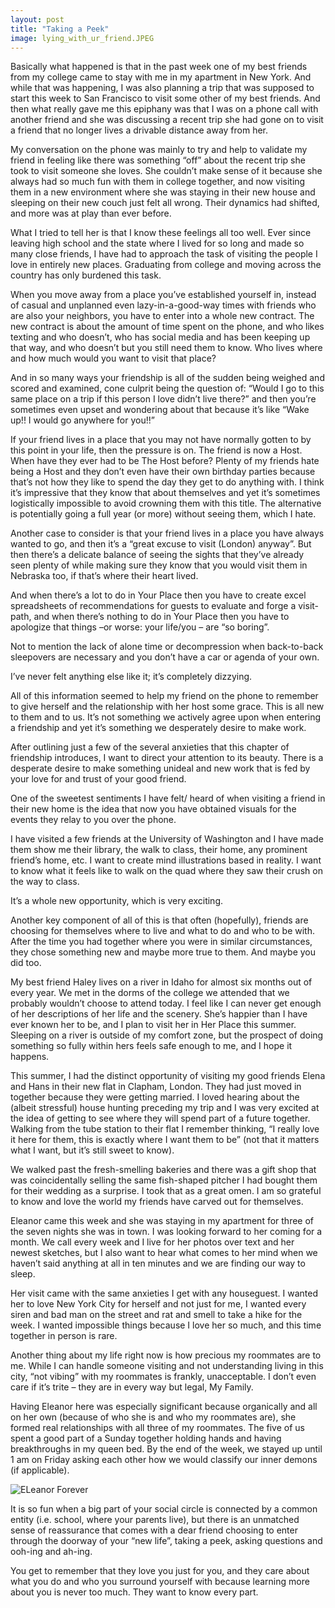 ```yaml
---
layout: post
title: "Taking a Peek"
image: lying_with_ur_friend.JPEG
---
```


Basically what happened is that in the past week one of my best friends from my college came to stay with me in my apartment in New York. And while that was happening, I was also   planning a trip that was supposed to start this week to San Francisco to visit some other of my best friends. And then what really gave me this epiphany was that I was on a phone call with another friend and she was discussing a recent trip she had gone on to visit a friend that no longer lives a drivable distance away from her.

My conversation on the phone was mainly to try and help to validate my friend in feeling like there was something “off” about the recent trip she took to visit someone she loves. She couldn’t make sense of it because she always had so much fun with them in college together, and now visiting them in a new environment where she was staying in their new house and sleeping on their new couch just felt all wrong. Their dynamics had shifted, and more was at play than ever before. 

What I tried to tell her is that I know these feelings all too well. Ever since leaving high school and the state where I lived for so long and made so many close friends, I have had to approach the task of visiting the people I love in entirely new places. Graduating from college and moving across the country has only burdened this task. 

When you move away from a place you’ve established yourself in, instead of casual and unplanned even lazy-in-a-good-way times with friends who are also your neighbors, you have to enter into a whole new contract. The new contract is about the amount of time spent on the phone, and who likes texting and who doesn’t, who has social media and has been keeping up that way, and who doesn’t but you still need them to know. Who lives where and how much would you want to visit that place? 

And in so many ways your friendship is all of the sudden being weighed and scored and examined, cone culprit being the question of: “Would I go to this same place on a trip if this person I love didn’t live there?” and then you’re sometimes even upset and wondering about that because it’s like “Wake up!! I would go anywhere for you!!”

If your friend lives in a place that you may not have normally gotten to by this point in your life, then the pressure is on. The friend is now a Host. When have they ever had to be The Host before? Plenty of my friends hate being a Host and they don’t even have their own birthday parties because that’s not how they like to spend the day they get to do anything with. I think it’s impressive that they know that about themselves and yet it’s sometimes logistically impossible to avoid crowning them with this title. The alternative is potentially going a full year (or more) without seeing them, which I hate.

Another case to consider is that your friend lives in a place you have always wanted to go, and then it’s a “great excuse to visit (London) anyway”. But then there’s a delicate balance of seeing the sights that they’ve already seen plenty of while making sure they know that you would visit them in Nebraska too, if that’s where their heart lived.

And when there’s a lot to do in Your Place then you have to create excel spreadsheets of recommendations for guests to evaluate and forge a visit-path, and when there’s nothing to do in Your Place then you have to apologize that things –or worse: your life/you – are “so boring”.

Not to mention the lack of alone time or decompression when back-to-back sleepovers are necessary and you don’t have a car or agenda of your own.

I’ve never felt anything else like it; it’s completely dizzying. 

All of this information seemed to help my friend on the phone to remember to give herself and the relationship with her host some grace. This is all new to them and to us. It’s not something we actively agree upon when entering a friendship and yet it’s something we desperately desire to make work.

After outlining just a few of the several anxieties that this chapter of friendship introduces, I want to direct your attention to its beauty. There is a desperate desire to make something unideal and new work that is fed by your love for and trust of your good friend.

One of the sweetest sentiments I have felt/ heard of when visiting a friend in their new home is the idea that now you have obtained visuals for the events they relay to you over the phone. 

I have visited a few friends at the University of Washington and I have made them show me their library, the walk to class, their home, any prominent friend’s home, etc. I want to create mind illustrations based in reality. I want to know what it feels like to walk on the quad where they saw their crush on the way to class. 

It’s a whole new opportunity, which is very exciting.

Another key component of all of this is that often (hopefully), friends are choosing for themselves where to live and what to do and who to be with. After the time you had together where you were in similar circumstances, they chose something new and maybe more true to them. And maybe you did too.

My best friend Haley lives on a river in Idaho for almost six months out of every year. We met in the dorms of the college we attended that we probably wouldn’t choose to attend today. I feel like I can never get enough of her descriptions of her life and the scenery. She’s happier than I have ever known her to be, and I plan to visit her in Her Place this summer. Sleeping on a river is outside of my comfort zone, but the prospect of doing something so fully within hers feels safe enough to me, and I hope it happens.

This summer, I had the distinct opportunity of visiting my good friends Elena and Hans in their new flat in Clapham, London. They had just moved in together because they were getting married. I loved hearing about the (albeit stressful) house hunting preceding my trip and I was very excited at the idea of getting to see where they will spend part of a future together. Walking from the tube station to their flat I remember thinking, “I really love it here for them, this is exactly where I want them to be” (not that it matters what I want, but it’s still sweet to know). 

We walked past the fresh-smelling bakeries and there was a gift shop that was coincidentally selling the same fish-shaped pitcher I had bought them for their wedding as a surprise. I took that as a great omen. I am so grateful to know and love the world my friends have carved out for themselves.

Eleanor came this week and she was staying in my apartment for three of the seven nights she was in town. I was looking forward to her coming for a month. We call every week and I live for her photos over text and her newest sketches, but I also want to hear what comes to her mind when we haven’t said anything at all in ten minutes and we are finding our way to sleep. 

Her visit came with the same anxieties I get with any houseguest. I wanted her to love New York City for herself and not just for me, I wanted every siren and bad man on the street and rat and smell to take a hike for the week. I wanted impossible things because I love her so much, and this time together in person is rare.

Another thing about my life right now is how precious my roommates are to me. While I can handle someone visiting and not understanding living in this city, “not vibing” with my roommates is frankly, unacceptable. I don’t even care if it’s trite – they are in every way but legal, My Family. 

Having Eleanor here was especially significant because organically and all on her own (because of who she is and who my roommates are), she formed real relationships with all three of my roommates. The five of us spent a good part of a Sunday together holding hands and having breakthroughs in my queen bed. By the end of the week, we stayed up until 1 am on Friday asking each other how we would classify our inner demons (if applicable). 

![ELeanor Forever](https://raw.githubusercontent.com/sophieggee/fkagrace/gh-pages/assets/img/july/neltexts.jpeg "Eleanor Forever")

It is so fun when a big part of your social circle is connected by a common entity (i.e. school, where your parents live), but there is an unmatched sense of reassurance that comes with a dear friend choosing to enter through the doorway of your “new life”, taking a peek, asking questions and ooh-ing and ah-ing. 

You get to remember that they love you just for you, and they care about what you do and who you surround yourself with because learning more about you is never too much. They want to know every part.
